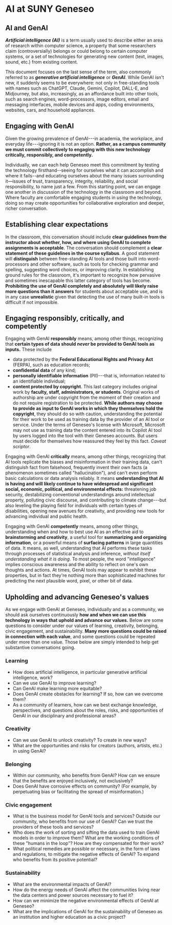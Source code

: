 # AI at SUNY Geneseo

## AI and GenAI

***Artificial intelligence (AI)*** is a term usually used to describe either an area of research within computer science, a property that some researchers claim (controversially) belongs or could belong to certain computer systems, or a set of technologies for generating new content (text, images, sound, etc.) from existing content.

This document focuses on the last sense of the term, also commonly referred to as ***generative artificial intelligence*** or ***GenAI***. While GenAI isn't new, it suddenly seems to be everywhere: not only in free-standing tools with names such as ChatGPT, Claude, Gemini, Copilot, DALL-E, and Midjourney, but also, increasingly, as an affordance built into other tools, such as search engines, word-processors, image editors, email and messaging interfaces, mobile devices and apps, coding environments, websites, cars, and household appliances.

## Engaging with GenAI

Given the growing prevalence of GenAI---in academia, the workplace, and everyday life---ignoring it is not an option. **Rather, as a campus community we must commit collectively to engaging with this new technology critically, responsibly, and competently.**

Individually, we can each help Geneseo meet this commitment by testing the technology firsthand--seeing for ourselves what it can accomplish and where it fails--and educating ourselves about the many issues surrounding it&mdash;issues of trust, transparency, integrity, reliability, and social responsibility, to name just a few. From this starting point, we can engage one another in discussion of the technology in the classroom and beyond. Where faculty are comfortable engaging students in *using* the technology, doing so may create opportunities for collaborative exploration and deeper, richer conversation.

## Establishing clear expectations

In the classroom, this conversation should include **clear guidelines from the instructor about whether, how, and where using GenAI to complete assignments is acceptable**. The conversation should complement a **clear statement of these guidelines in the course syllabus**. A good statement will **distinguish** between free-standing AI tools and those built into word-processors and other software, such as tools for checking grammar and spelling, suggesting word choices, or improving clarity. In establishing ground rules for the classroom, it's important to recognize how pervasive and sometimes inescapable this latter category of tools has become. **Prohibiting the use of GenAI completely and absolutely will likely raise more questions than it answers** for students about acceptable use, and is in any case **unrealistic** given that detecting the use of many built-in tools is difficult if not impossible.

## Engaging responsibly, critically, and competently

Engaging with GenAI **responsibly** means, among other things, recognizing that **certain types of data should *never* be provided to GenAI tools as inputs.** These include

-   data protected by the **Federal Educational Rights and Privacy Act** (FERPA), such as education records;
-   **confidential data** of any kind;
-   **personally identifiable information** (PII)---that is, information related to an identifiable individual;
-   **content protected by copyright**. This last category includes original work by **faculty, staff, administrators, or students**. Original works of authorship are under copyright from the moment of their creation and do not require registration to be protected. **While authors may choose to provide as input to GenAI works in which they themselves hold the copyright**, they should do so with caution, understanding the potential for their work to be used as training data by the provider of an AI tool or service. Under the terms of Geneseo's license with Microsoft, Microsoft may not use as training data the content entered into its Copilot AI tool by users logged into the tool with their Geneseo accounts. But users must decide for themselves how reassured they feel by this fact. *Caveat scriptor*.

Engaging with GenAI **critically** means, among other things, recognizing that AI tools replicate the biases and misinformation in their training data, can't distinguish fact from falsehood, frequently invent their own facts (a phenomenon sometimes called "hallucination"), and can't even perform basic calculations or data analysis reliably. It means **understanding that AI is having and will likely continue to have widespread and significant social, economic, political, and environmental effects:** threatening job security, destabilizing conventional understandings around intellectual property, polluting civic discourse, and contributing to climate change---but also leveling the playing field for individuals with certain types of disabilities, opening new avenues for creativity, and providing new tools for advancing individual and public health.

Engaging with GenAI **competently** means, among other things, understanding when and how to best use AI as an effective aid to **brainstorming and creativity**, a useful tool for **summarizing and organizing information**, or a powerful means of **surfacing patterns** in large quantities of data. It means, as well, understanding that AI performs these tasks through processes of statistical analysis and inference, *without itself understanding what it is doing*. To most people, the word "intelligence" implies conscious awareness and the ability to reflect on one's own thoughts and actions. At times, GenAI tools may appear to exhibit these properties, but in fact they're nothing more than sophisticated machines for predicting the next plausible word, pixel, or other bit of data.

## Upholding and advancing Geneseo's values

As we engage with GenAI at Geneseo, individually and as a community, we should ask ourselves continuously **how and when we can use this technology in ways that uphold and advance our values.** Below are some questions to consider under our values of learning, creativity, belonging, civic engagement, and sustainability. **Many more questions could be raised in connection with each value**, and some questions could be repeated under more than one value. Those below are simply intended to help get substantive conversations going.

### Learning

-   How does artificial intelligence, in particular generative artificial intelligence, work?
-   Can we use GenAI to improve learning?
-   Can GenAI make learning more equitable?
-   Does GenAI create obstacles for learning? If so, how can we overcome them?
-   As a community of learners, how can we best exchange knowledge, perspectives, and questions about the roles, risks, and opportunities of GenAI in our disciplinary and professional areas?

### Creativity

-   Can we use GenAI to unlock creativity? To create in new ways?
-   What are the opportunities and risks for creators (authors, artists, etc.) in using GenAI?

### Belonging

-   Within our community, who benefits from GenAI? How can we ensure that the benefits are enjoyed inclusively, not exclusively?
-   Does GenAI have corrosive effects on community? (For example, by perpetuating bias or facilitating the spread of misinformation.)

### Civic engagement

-   What is the business model for GenAI tools and services? Outside our community, who benefits from our use of GenAI? Can we trust the providers of these tools and services?
-   Who does the work of sorting and sifting the data used to train GenAI models in order to improve them? What are the working conditions of these "humans in the loop"? How are they compensated for their work?
-   What political remedies are possible or necessary, in the form of laws and regulations, to mitigate the negative effects of GenAI? To expand who benefits from its positive potential?

### Sustainability

-   What are the environmental impacts of GenAI?
-   How do the energy needs of GenAI affect the communities living near the data centers and power sources necessary to fuel it?
-   How can we minimize the negative environmental effects of GenAI at Geneseo?
-   What are the implications of GenAI for the sustainability of Geneseo as an institution and higher education as a civic project?